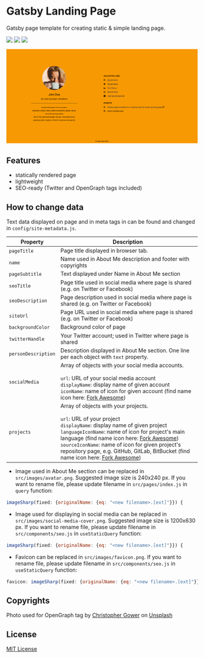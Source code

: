# Gatsby Landing Page
Gatsby page template for creating static &amp; simple landing page.

<span>![](https://img.shields.io/github/package-json/v/wiewiordev/gatsby-landing-page?style=flat-square) ![](https://img.shields.io/github/followers/wiewiordev?label=Follow%20on%20GitHub&style=flat-square) ![](https://img.shields.io/twitter/follow/wiewior_dev?color=blue&label=Follow%20on%20Twitter&style=flat-square)</span>

![](https://raw.githubusercontent.com/wiewiordev/gatsby-landing-page/6c47c4f44cbd3c152ff379770e103501b3af3619/gatsby-page.png)

## Features

- statically rendered page
- lightweight
- SEO-ready (Twitter and OpenGraph tags included)

## How to change data

Text data displayed on page and in meta tags in <head> can be found and changed in `config/site-metadata.js`.

| **Property**        | Description                                                  |
| ------------------- | ------------------------------------------------------------ |
| `pageTitle`         | Page title displayed in browser tab.                         |
| `name`              | Name used in About Me description and footer with copyrights |
| `pageSubtitle`      | Text displayed under Name in About Me section                |
| `seoTitle`          | Page title used in social media where page is shared (e.g. on Twitter or Facebook) |
| `seoDescription`    | Page description used in social media where page is shared (e.g. on Twitter or Facebook) |
| `siteUrl`           | Page URL used in social media where page is shared (e.g. on Twitter or Facebook) |
| `backgroundColor`   | Background color of page                                     |
| `twitterHandle`     | Your Twitter account; used in Twitter where page is shared   |
| `personDescription` | Description displayed in About Me section. One line per each object with `text` property. |
| `socialMedia`       | Array of objects with your social media accounts.<br /><br />`url`: URL of your social media account<br />`displayName`: display name of given account<br />`iconName`: name of icon for given account (find name icon here: [Fork Awesome](https://forkaweso.me/Fork-Awesome/icons/)) |
| `projects`          | Array of objects with your projects.<br /><br />`url`: URL of your project<br />`displayName`: display name of given project<br />`languageIconName`: name of icon for project's main language (find name icon here: [Fork Awesome](https://forkaweso.me/Fork-Awesome/icons/))<br />`sourceIconName`: name of icon for given project's repository page, e.g. GitHub, GitLab, BitBucket (find name icon here: [Fork Awesome](https://forkaweso.me/Fork-Awesome/icons/)) |

- Image used in About Me section can be replaced in `src/images/avatar.png`. Suggested image size is 240x240 px. If you want to rename file, please update filename in `src/pages/index.js` in `query` function:

```javascript
imageSharp(fixed: {originalName: {eq: "<new filename>.[ext]"}}) {
```

- Image used for displaying in social media can be replaced in `src/images/social-media-cover.png`. Suggested image size is 1200x630 px. If you want to rename file, please update filename in `src/components/seo.js` in `useStaticQuery` function:

```javascript
imageSharp(fixed: {originalName: {eq: "<new filename>.[ext]"}}) {
```

- Favicon can be replaced in `src/images/favicon.png`. If you want to rename file, please update filename in `src/components/seo.js` in `useStaticQuery` function:

```javascript
favicon: imageSharp(fixed: {originalName: {eq: "<new filename>.[ext]"}}) {
```

## Copyrights

<span>Photo used for OpenGraph tag by <a href="https://unsplash.com/@cgower?utm_source=unsplash&amp;utm_medium=referral&amp;utm_content=creditCopyText">Christopher Gower</a> on <a href="https://unsplash.com/s/photos/web-development?utm_source=unsplash&amp;utm_medium=referral&amp;utm_content=creditCopyText">Unsplash</a></span>

## License

[MIT License](LICENSE)

